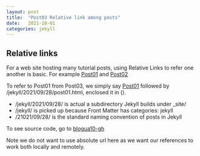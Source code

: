 ```yaml
---
layout: post
title:  "Post03 Relative link among posts"
date:   2021-10-01
categories: jekyll
---
```


## Relative links

For a web site hosting many tutorial posts, using Relative Links to refer one another is basic.
For example [Post01] and [Post02]

To refer to Post01 from Post03, we simply say [Post01] followed by /jekyll/2021/09/28/post01.html, enclosed it in ().
  * /jekyll/2021/09/28/ is actual a subdirectory Jekyll builds under _site/
  * /jekyll/ is picked up because Front Matter has categories: jekyll
  * /21021/09/28/ is the standard naming convention of posts in Jekyll

To see source code, go to [blogua10-gh]

Note we do not want to use absolute url here as we want our references to work both locally and remotely.

[Post01]: /jekyll/2021/09/28/post01.html
[Post02]: /jekyll/2021/09/28/post02.html
[blogua10-gh]:   https://github.com/kuolai/blogua10